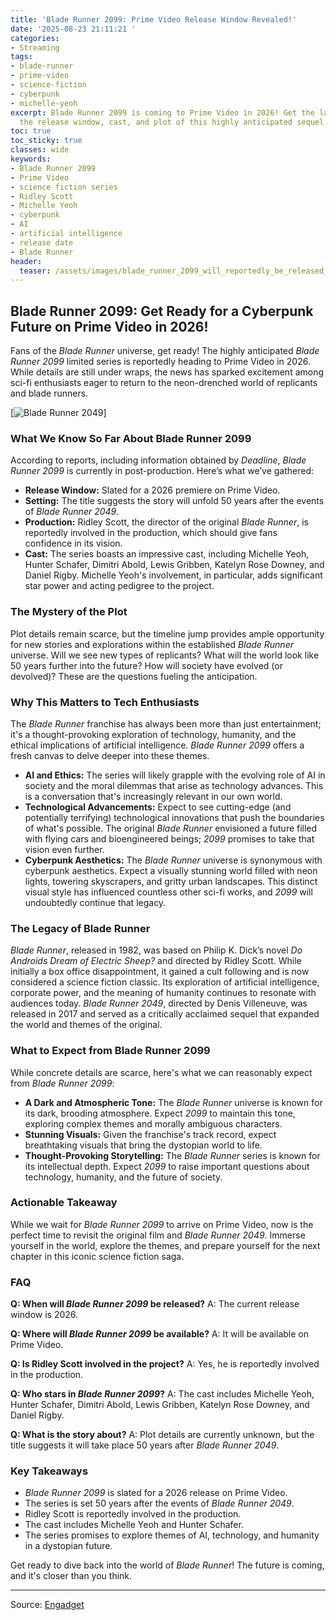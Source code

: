 ```yaml
---
title: 'Blade Runner 2099: Prime Video Release Window Revealed!'
date: '2025-08-23 21:11:21 '
categories:
- Streaming
tags:
- blade-runner
- prime-video
- science-fiction
- cyberpunk
- michelle-yeoh
excerpt: Blade Runner 2099 is coming to Prime Video in 2026! Get the latest news on
  the release window, cast, and plot of this highly anticipated sequel series.
toc: true
toc_sticky: true
classes: wide
keywords:
- Blade Runner 2099
- Prime Video
- science fiction series
- Ridley Scott
- Michelle Yeoh
- cyberpunk
- AI
- artificial intelligence
- release date
- Blade Runner
header:
  teaser: /assets/images/blade_runner_2099_will_reportedly_be_released_next_20250823211120.jpg
---
```


## Blade Runner 2099: Get Ready for a Cyberpunk Future on Prime Video in 2026!

Fans of the *Blade Runner* universe, get ready! The highly anticipated *Blade Runner 2099* limited series is reportedly heading to Prime Video in 2026. While details are still under wraps, the news has sparked excitement among sci-fi enthusiasts eager to return to the neon-drenched world of replicants and blade runners.

[![Blade Runner 2049](https://o.aolcdn.com/images/dims?image_uri=https%3A%2F%2Fs.yimg.com%2Fos%2Fcreatr-uploaded-images%2F2025-08%2F837fc220-805c-11f0-b7f1-3d20a3d6607e&resize=1400%2C806&client=19f2b5e49a271b2bde77&signature=45562f29ce705db488a9190b429510f992a10f9d)]

### What We Know So Far About Blade Runner 2099

According to reports, including information obtained by *Deadline*, *Blade Runner 2099* is currently in post-production. Here’s what we’ve gathered:

*   **Release Window:** Slated for a 2026 premiere on Prime Video.
*   **Setting:** The title suggests the story will unfold 50 years after the events of *Blade Runner 2049*.
*   **Production:** Ridley Scott, the director of the original *Blade Runner*, is reportedly involved in the production, which should give fans confidence in its vision.
*   **Cast:** The series boasts an impressive cast, including Michelle Yeoh, Hunter Schafer, Dimitri Abold, Lewis Gribben, Katelyn Rose Downey, and Daniel Rigby. Michelle Yeoh's involvement, in particular, adds significant star power and acting pedigree to the project.

### The Mystery of the Plot

Plot details remain scarce, but the timeline jump provides ample opportunity for new stories and explorations within the established *Blade Runner* universe. Will we see new types of replicants? What will the world look like 50 years further into the future? How will society have evolved (or devolved)? These are the questions fueling the anticipation.

### Why This Matters to Tech Enthusiasts

The *Blade Runner* franchise has always been more than just entertainment; it's a thought-provoking exploration of technology, humanity, and the ethical implications of artificial intelligence. *Blade Runner 2099* offers a fresh canvas to delve deeper into these themes.

*   **AI and Ethics:** The series will likely grapple with the evolving role of AI in society and the moral dilemmas that arise as technology advances. This is a conversation that's increasingly relevant in our own world.
*   **Technological Advancements:** Expect to see cutting-edge (and potentially terrifying) technological innovations that push the boundaries of what's possible. The original *Blade Runner* envisioned a future filled with flying cars and bioengineered beings; *2099* promises to take that vision even further.
*   **Cyberpunk Aesthetics:** The *Blade Runner* universe is synonymous with cyberpunk aesthetics. Expect a visually stunning world filled with neon lights, towering skyscrapers, and gritty urban landscapes. This distinct visual style has influenced countless other sci-fi works, and *2099* will undoubtedly continue that legacy.

### The Legacy of Blade Runner

*Blade Runner*, released in 1982, was based on Philip K. Dick’s novel *Do Androids Dream of Electric Sheep?* and directed by Ridley Scott. While initially a box office disappointment, it gained a cult following and is now considered a science fiction classic. Its exploration of artificial intelligence, corporate power, and the meaning of humanity continues to resonate with audiences today. *Blade Runner 2049*, directed by Denis Villeneuve, was released in 2017 and served as a critically acclaimed sequel that expanded the world and themes of the original.

### What to Expect from Blade Runner 2099

While concrete details are scarce, here's what we can reasonably expect from *Blade Runner 2099*:

*   **A Dark and Atmospheric Tone:** The *Blade Runner* universe is known for its dark, brooding atmosphere. Expect *2099* to maintain this tone, exploring complex themes and morally ambiguous characters.
*   **Stunning Visuals:** Given the franchise's track record, expect breathtaking visuals that bring the dystopian world to life.
*   **Thought-Provoking Storytelling:** The *Blade Runner* series is known for its intellectual depth. Expect *2099* to raise important questions about technology, humanity, and the future of society.

### Actionable Takeaway

While we wait for *Blade Runner 2099* to arrive on Prime Video, now is the perfect time to revisit the original film and *Blade Runner 2049*. Immerse yourself in the world, explore the themes, and prepare yourself for the next chapter in this iconic science fiction saga.

### FAQ

**Q: When will *Blade Runner 2099* be released?**
A: The current release window is 2026.

**Q: Where will *Blade Runner 2099* be available?**
A: It will be available on Prime Video.

**Q: Is Ridley Scott involved in the project?**
A: Yes, he is reportedly involved in the production.

**Q: Who stars in *Blade Runner 2099*?**
A: The cast includes Michelle Yeoh, Hunter Schafer, Dimitri Abold, Lewis Gribben, Katelyn Rose Downey, and Daniel Rigby.

**Q: What is the story about?**
A: Plot details are currently unknown, but the title suggests it will take place 50 years after *Blade Runner 2049*.

### Key Takeaways

*   *Blade Runner 2099* is slated for a 2026 release on Prime Video.
*   The series is set 50 years after the events of *Blade Runner 2049*.
*   Ridley Scott is reportedly involved in the production.
*   The cast includes Michelle Yeoh and Hunter Schafer.
*   The series promises to explore themes of AI, technology, and humanity in a dystopian future.

Get ready to dive back into the world of *Blade Runner*! The future is coming, and it's closer than you think.

---

Source: [Engadget](https://www.engadget.com/entertainment/tv-movies/blade-runner-2099-will-reportedly-be-released-next-year-on-prime-video-210513272.html?src=rss)